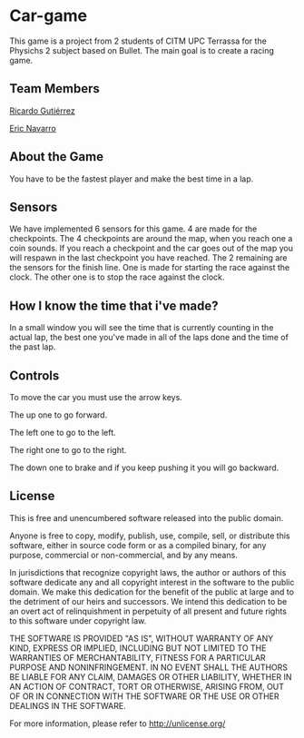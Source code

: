 # Car-game

This game is a project from 2 students of CITM UPC Terrassa for the Physichs 2 subject based on Bullet.
The main goal is to create a racing game.

## Team Members

[Ricardo Gutiérrez](https://github.com/Ricardogll)

[Eric Navarro](https://github.com/lakaens)

## About the Game

You have to be the fastest player and make the best time in a lap.

## Sensors

We have implemented 6 sensors for this game. 4 are made for the checkpoints.
The 4 checkpoints are around the map, when you reach one a coin sounds. If you reach a checkpoint and the car goes out of the map you will respawn in the last checkpoint you have reached.
The 2 remaining are the sensors for the finish line. One is made for starting the race against the clock. The other one is to stop the race against the clock.

## How I know the time that i've made?

In a small window you will see the time that is currently counting in the actual lap, the best one you've made in all of the laps done and the time of the past lap.

## Controls

To move the car you must use the arrow keys. 

The up one to go forward.

The left one to go to the left.

The right one to go to the right.

The down one to brake and if you keep pushing it you will go backward.

## License

This is free and unencumbered software released into the public domain.

Anyone is free to copy, modify, publish, use, compile, sell, or distribute this software, either in source code form or as a compiled binary, for any purpose, commercial or non-commercial, and by any means.

In jurisdictions that recognize copyright laws, the author or authors of this software dedicate any and all copyright interest in the software to the public domain. We make this dedication for the benefit of the public at large and to the detriment of our heirs and successors. We intend this dedication to be an overt act of relinquishment in perpetuity of all present and future rights to this software under copyright law.

THE SOFTWARE IS PROVIDED "AS IS", WITHOUT WARRANTY OF ANY KIND, EXPRESS OR IMPLIED, INCLUDING BUT NOT LIMITED TO THE WARRANTIES OF MERCHANTABILITY, FITNESS FOR A PARTICULAR PURPOSE AND NONINFRINGEMENT. IN NO EVENT SHALL THE AUTHORS BE LIABLE FOR ANY CLAIM, DAMAGES OR OTHER LIABILITY, WHETHER IN AN ACTION OF CONTRACT, TORT OR OTHERWISE, ARISING FROM, OUT OF OR IN CONNECTION WITH THE SOFTWARE OR THE USE OR OTHER DEALINGS IN THE SOFTWARE.

For more information, please refer to http://unlicense.org/
